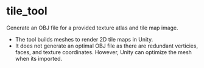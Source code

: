 tile_tool
=========
Generate an OBJ file for a provided texture atlas and tile map image.

* The tool builds meshes to render 2D tile maps in Unity.
* It does not generate an optimal OBJ file as there are redundant verticies, faces, and texture coordinates. However, Unity can optimize the mesh when its imported.

